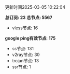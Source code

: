 更新时间2025-03-05 10:22:04

**总订阅: 23**
**总节点: 5567**
- vless节点: 16

**google ping有效节点: 175**
- ss节点: 131
- v2ray节点: 30
- trojan节点: 13
- ssr节点: 1
